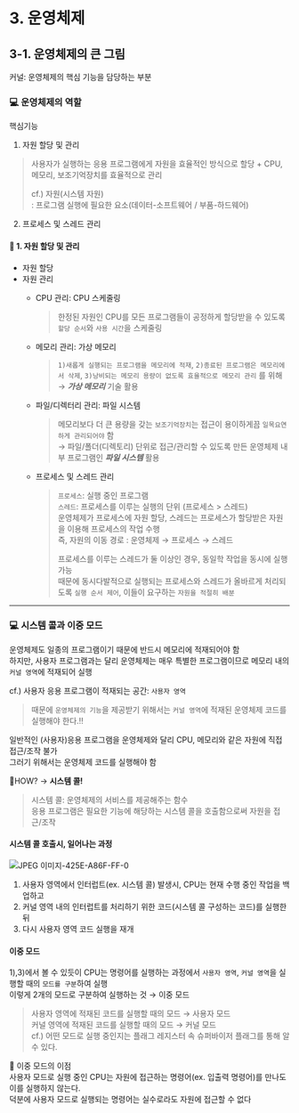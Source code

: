 # 3. 운영체제

## 3-1. 운영체제의 큰 그림
커널: 운영체제의 핵심 기능을 담당하는 부분


### 💻 운영체제의 역할
핵심기능
1) 자원 할당 및 관리
> 사용자가 실행하는 응용 프로그램에게 자원을 효율적인 방식으로 할당 + CPU, 메모리, 보조기억장치를 효율적으로 관리</br>
>
> cf.) 자원(시스템 자원)</br>
  : 프로그램 실행에 필요한 요소(데이터-소프트웨어 / 부품-하드웨어)
2) 프로세스 및 스레드 관리


#### 📌 1. 자원 할당 및 관리
- 자원 할당
- 자원 관리
  - CPU 관리: CPU 스케줄링
    > 한정된 자원인 CPU를 모든 프로그램들이 공정하게 할당받을 수 있도록 `할당 순서`와 `사용 시간`을 스케줄링
  - 메모리 관리: 가상 메모리
    > `1)새롭게 실행되는 프로그램을 메모리에 적재`, `2)종료된 프로그램은 메모리에서 삭제`, `3)낭비되는 메모리 용량이 없도록 효율적으로 메모리 관리` 를 위해 → **_가상 메모리_** 기술 활용
  - 파일/디렉터리 관리: 파일 시스템
    > 메모리보다 더 큰 용량을 갖는 `보조기억장치`는 접근이 용이하게끔 `일목요연하게 관리되어야` 함<br/>
    > → 파일/폴더(디렉토리) 단위로 접근/관리할 수 있도록 만든 운영체제 내부 프로그램인 **_파일 시스템_** 활용

  - 프로세스 및 스레드 관리
    > `프로세스`: 실행 중인 프로그램<br/>
    > `스레드`: 프로세스를 이루는 실행의 단위 (프로세스 > 스레드)<br/>
    > 운영체제가 프로세스에 자원 할당, 스레드는 프로세스가 할당받은 자원을 이용해 프로세스의 작업 수행<br/>
    > 즉, 자원의 이동 경로 : 운영체제 → 프로세스 → 스레드
    >
    > 프로세스를 이루는 스레드가 둘 이상인 경우, 동일학 작업을 동시에 실행 가능<br/>
    > 때문에 동시다발적으로 실행되는 프로세스와 스레드가 올바르게 처리되도록 `실행 순서 제어`, 이들이 요구하는 `자원을 적절히 배분`
    

---

### 💻 시스템 콜과 이중 모드
운영체제도 일종의 프로그램이기 때문에 반드시 메모리에 적재되어야 함<br/>
하지만, 사용자 프로그램과는 달리 운영체제는 매우 특별한 프로그램이므로 메모리 내의 `커널 영역`에 적재되어 실행<br/>

cf.) 사용자 응용 프로그램이 적재되는 공간: `사용자 영역`

> 때문에 `운영체제의 기능`을 제공받기 위해서는 `커널 영역`에 적재된 운영체제 코드를 실행해야 한다.‼️

일반적인 (사용자)응용 프로그램을 운영체제와 달리 CPU, 메모리와 같은 자원에 직접 접근/조작 불가<br/>
그러기 위해서는 운영체제 코드를 실행해야 함<br/>

🧐HOW? → **시스템 콜!**<br/>
> 시스템 콜: 운영체제의 서비스를 제공해주는 함수<br/>
> 응용 프로그램은 필요한 기능에 해당하는 시스템 콜을 호출함으로써 자원을 접근/조작

#### 시스템 콜 호출시, 일어나는 과정
![JPEG 이미지-425E-A86F-FF-0](https://github.com/user-attachments/assets/a39a50f6-7681-45b9-ae15-385b33c75d11)
1) 사용자 영역에서 인터럽트(ex. 시스템 콜) 발생시, CPU는 현재 수행 중인 작업을 백업하고
2) 커널 영역 내의 인터럽트를 처리하기 위한 코드(시스템 콜 구성하는 코드)를 실행한 뒤
3) 다시 사용자 영역 코드 실행을 재개

#### 이중 모드
1),3)에서 볼 수 있듯이 CPU는 명령어를 실행하는 과정에서 `사용자 영역`, `커널 영역`을 실행할 때의 `모드를 구분`하여 실행<br/>
이렇게 2개의 모드로 구분하여 실행하는 것 → 이중 모드
> 사용자 영역에 적재된 코드를 실행할 때의 모드 → 사용자 모드<br/>
> 커널 영역에 적재된 코드를 실행할 때의 모드 → 커널 모드<br/>
> cf.) 어떤 모드로 실행 중인지는 플래그 레지스터 속 슈퍼바이저 플래그를 통해 알 수 있다.

📌 이중 모드의 이점<br/>
사용자 모드로 실행 중인 CPU는 자원에 접근하는 명령어(ex. 입출력 명령어)를 만나도 이를 실행하지 않는다.<br/>
덕분에 사용자 모드로 실행되는 명령어는 실수로라도 자원에 접근할 수 없다





